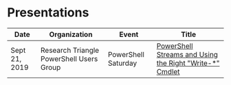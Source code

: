 # Presentations

| Date | Organization | Event | Title |
| ---|---|---|---|
| Sept 21, 2019 | Research Triangle PowerShell Users Group | PowerShell Saturday | [PowerShell Streams and Using the Right "Write-*" Cmdlet](https://github.com/JMGEHMAN/Presentations/tree/master/RTPSUG/PowerShell%20Saturday%202019) |
